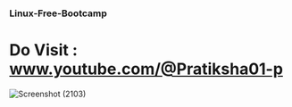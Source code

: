 ### Linux-Free-Bootcamp


# Do Visit : www.youtube.com/@Pratiksha01-p



![Screenshot (2103)](https://github.com/user-attachments/assets/9aef891e-d257-4368-a994-35bfb496edf2)

